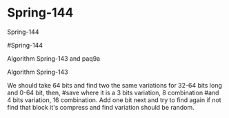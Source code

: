 # Spring-144
Spring-144

#Spring-144 

Algorithm Spring-143 and paq9a

Algorithm Spring-143

We should take 64 bits and find two the same variations for 32-64 bits long and 0-64 bit, then, #save where it is a 3 bits variation, 8 combination #and 4 bits variation, 16 combination. Add one bit next and try to find again if not find that block it's compress and find variation should be random.
